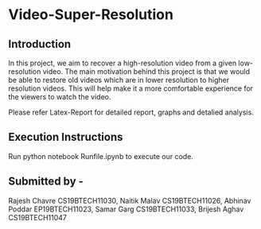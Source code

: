 # Video-Super-Resolution

## Introduction
In this project, we aim to recover a high-resolution video from a given low-resolution video. The main motivation behind this project is that we would be able to restore old videos which are in lower resolution to higher resolution videos. This will help make it a more comfortable experience for the viewers to watch the video.

Please refer Latex-Report for detailed report, graphs and detalied analysis. 

## Execution Instructions
Run python notebook Runfile.ipynb to execute our code.

## Submitted by -
Rajesh Chavre CS19BTECH11030,
Naitik Malav CS19BTECH11026,
Abhinav Poddar EP19BTECH11023,
Samar Garg CS19BTECH11033,
Brijesh Aghav CS19BTECH11047
